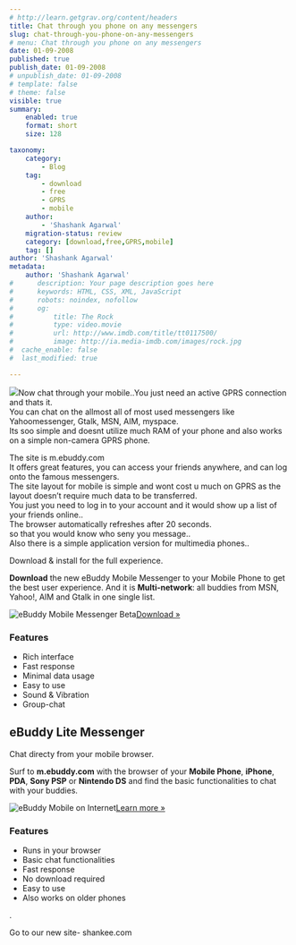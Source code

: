 ```yaml
---
# http://learn.getgrav.org/content/headers
title: Chat through you phone on any messengers
slug: chat-through-you-phone-on-any-messengers
# menu: Chat through you phone on any messengers
date: 01-09-2008
published: true
publish_date: 01-09-2008
# unpublish_date: 01-09-2008
# template: false
# theme: false
visible: true
summary:
    enabled: true
    format: short
    size: 128

taxonomy:
    category:
        - Blog
    tag:
        - download
        - free
        - GPRS
        - mobile
    author:
        - 'Shashank Agarwal'
    migration-status: review
    category: [download,free,GPRS,mobile]
    tag: []
author: 'Shashank Agarwal'
metadata:
    author: 'Shashank Agarwal'
#      description: Your page description goes here
#      keywords: HTML, CSS, XML, JavaScript
#      robots: noindex, nofollow
#      og:
#          title: The Rock
#          type: video.movie
#          url: http://www.imdb.com/title/tt0117500/
#          image: http://ia.media-imdb.com/images/rock.jpg
#  cache_enable: false
#  last_modified: true

---
```


[![](http://2.bp.blogspot.com/_V2JZuLkPrjQ/SLuu7KfkfhI/AAAAAAAACp0/sMMK6CkZoKo/s200/ebuddy_logo_about.gif)](http://2.bp.blogspot.com/_V2JZuLkPrjQ/SLuu7KfkfhI/AAAAAAAACp0/sMMK6CkZoKo/s1600-h/ebuddy_logo_about.gif)Now chat through your mobile..You just need an active GPRS connection and thats it.  
You can chat on the allmost all of most used messengers like Yahoomessenger, Gtalk, MSN, AIM, myspace.  
Its soo simple and doesnt utilize much RAM of your phone and also works on a simple non-camera GPRS phone.  
  
The site is m.ebuddy.com  
It offers great features, you can access your friends anywhere, and can log onto the famous messengers.  
The site layout for mobile is simple and wont cost u much on GPRS as the layout doesn’t require much data to be transferred.  
You just you need to log in to your account and it would show up a list of your friends online..  
The browser automatically refreshes after 20 seconds.  
so that you would know who seny you message..  
Also there is a simple application version for multimedia phones..

Download & install for the full experience.

**Download** the new eBuddy Mobile Messenger to your Mobile Phone to get the best user experience. And it is **Multi-network**: all buddies from MSN, Yahoo!, AIM and Gtalk in one single list.

![eBuddy Mobile Messenger Beta](http://acontent.ebuddy.com/website/08279/_images/mobPhone.jpg)[Download »](http://www.ebuddy.com/mobilebeta/)

### Features

- Rich interface
- Fast response
- Minimal data usage
- Easy to use
- Sound & Vibration
- Group-chat

## eBuddy Lite Messenger

Chat directy from your mobile browser.

Surf to **m.ebuddy.com** with the browser of your **Mobile Phone**, **iPhone**, **PDA**, **Sony PSP** or **Nintendo DS** and find the basic functionalities to chat with your buddies.

 

  
![eBuddy Mobile on Internet](http://acontent.ebuddy.com/website/08279/_images/litePhone.jpg)[Learn more »](http://www.ebuddy.com/mobileinternet/)

### Features

- Runs in your browser
- Basic chat functionalities
- Fast response
- No download required
- Easy to use
- Also works on older phones
 


.

Go to our new site- shankee.com
